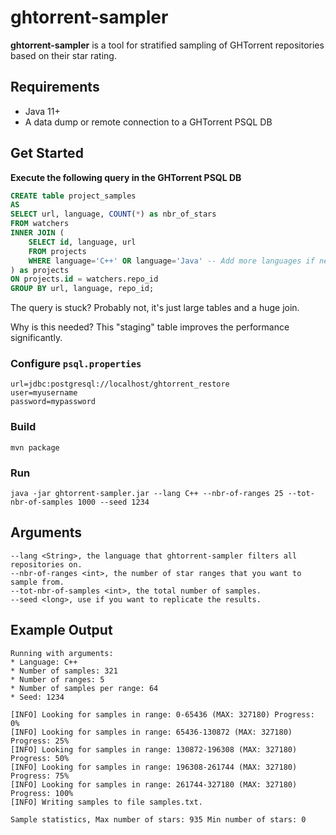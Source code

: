 # ghtorrent-sampler

**ghtorrent-sampler** is a tool for stratified sampling of GHTorrent repositories based on their star rating. 

## Requirements

* Java 11+
* A data dump or remote connection to a GHTorrent PSQL DB

## Get Started

**Execute the following query in the GHTorrent PSQL DB**

```sql
CREATE table project_samples
AS
SELECT url, language, COUNT(*) as nbr_of_stars
FROM watchers
INNER JOIN (
    SELECT id, language, url 
    FROM projects
    WHERE language='C++' OR language='Java' -- Add more languages if needed
) as projects
ON projects.id = watchers.repo_id 
GROUP BY url, language, repo_id;
```

The query is stuck? Probably not, it's just large tables and a huge join.

Why is this needed? This "staging" table improves the performance significantly.

### Configure `psql.properties`
```
url=jdbc:postgresql://localhost/ghtorrent_restore
user=myusername
password=mypassword
```

### Build
```
mvn package
```

### Run
```
java -jar ghtorrent-sampler.jar --lang C++ --nbr-of-ranges 25 --tot-nbr-of-samples 1000 --seed 1234
```

## Arguments

```
--lang <String>, the language that ghtorrent-sampler filters all repositories on.
--nbr-of-ranges <int>, the number of star ranges that you want to sample from.
--tot-nbr-of-samples <int>, the total number of samples.
--seed <long>, use if you want to replicate the results.
```

## Example Output

```
Running with arguments: 
* Language: C++
* Number of samples: 321
* Number of ranges: 5
* Number of samples per range: 64
* Seed: 1234

[INFO] Looking for samples in range: 0-65436 (MAX: 327180) Progress: 0%
[INFO] Looking for samples in range: 65436-130872 (MAX: 327180) Progress: 25%
[INFO] Looking for samples in range: 130872-196308 (MAX: 327180) Progress: 50%
[INFO] Looking for samples in range: 196308-261744 (MAX: 327180) Progress: 75%
[INFO] Looking for samples in range: 261744-327180 (MAX: 327180) Progress: 100%
[INFO] Writing samples to file samples.txt.

Sample statistics, Max number of stars: 935 Min number of stars: 0
```

